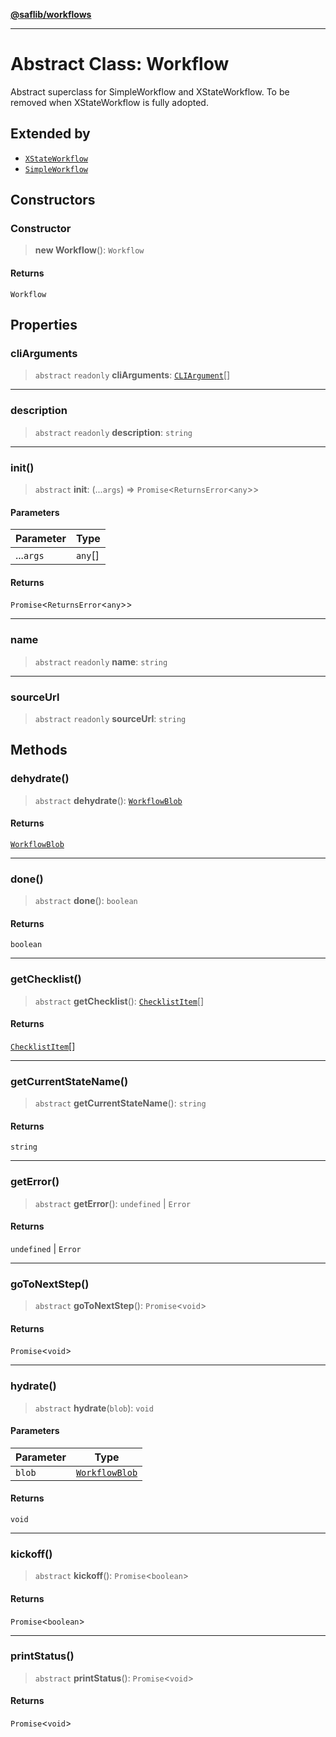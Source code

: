 [**@saflib/workflows**](../index.md)

***

# Abstract Class: Workflow

Abstract superclass for SimpleWorkflow and XStateWorkflow. To be removed
when XStateWorkflow is fully adopted.

## Extended by

- [`XStateWorkflow`](XStateWorkflow.md)
- [`SimpleWorkflow`](SimpleWorkflow.md)

## Constructors

### Constructor

> **new Workflow**(): `Workflow`

#### Returns

`Workflow`

## Properties

### cliArguments

> `abstract` `readonly` **cliArguments**: [`CLIArgument`](../interfaces/CLIArgument.md)[]

***

### description

> `abstract` `readonly` **description**: `string`

***

### init()

> `abstract` **init**: (...`args`) => `Promise`\<`ReturnsError`\<`any`\>\>

#### Parameters

| Parameter | Type |
| ------ | ------ |
| ...`args` | `any`[] |

#### Returns

`Promise`\<`ReturnsError`\<`any`\>\>

***

### name

> `abstract` `readonly` **name**: `string`

***

### sourceUrl

> `abstract` `readonly` **sourceUrl**: `string`

## Methods

### dehydrate()

> `abstract` **dehydrate**(): [`WorkflowBlob`](../interfaces/WorkflowBlob.md)

#### Returns

[`WorkflowBlob`](../interfaces/WorkflowBlob.md)

***

### done()

> `abstract` **done**(): `boolean`

#### Returns

`boolean`

***

### getChecklist()

> `abstract` **getChecklist**(): [`ChecklistItem`](../interfaces/ChecklistItem.md)[]

#### Returns

[`ChecklistItem`](../interfaces/ChecklistItem.md)[]

***

### getCurrentStateName()

> `abstract` **getCurrentStateName**(): `string`

#### Returns

`string`

***

### getError()

> `abstract` **getError**(): `undefined` \| `Error`

#### Returns

`undefined` \| `Error`

***

### goToNextStep()

> `abstract` **goToNextStep**(): `Promise`\<`void`\>

#### Returns

`Promise`\<`void`\>

***

### hydrate()

> `abstract` **hydrate**(`blob`): `void`

#### Parameters

| Parameter | Type |
| ------ | ------ |
| `blob` | [`WorkflowBlob`](../interfaces/WorkflowBlob.md) |

#### Returns

`void`

***

### kickoff()

> `abstract` **kickoff**(): `Promise`\<`boolean`\>

#### Returns

`Promise`\<`boolean`\>

***

### printStatus()

> `abstract` **printStatus**(): `Promise`\<`void`\>

#### Returns

`Promise`\<`void`\>
